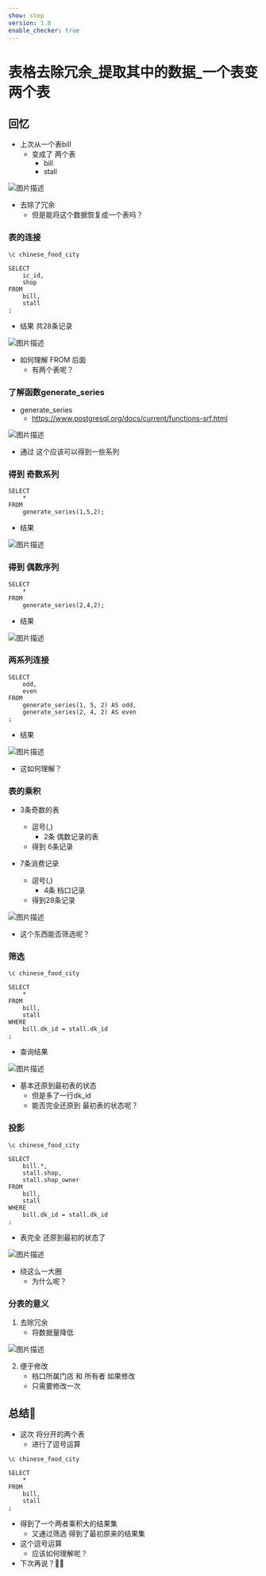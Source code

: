 ```yaml
---
show: step
version: 1.0
enable_checker: true
---
```


#    表格去除冗余_提取其中的数据_一个表变两个表    
 
##  回忆

- 上次从一个表bill
	- 变成了 两个表
		- bill
		- stall

![图片描述](https://doc.shiyanlou.com/courses/uid1190679-20230906-1694008210314)

- 去除了冗余
	- 但是能将这个数据恢复成一个表吗？

### 表的连接

```
\c chinese_food_city

SELECT
	ic_id,
	shop
FROM
	bill,
	stall
;
```

- 结果 共28条记录

![图片描述](https://doc.shiyanlou.com/courses/uid1190679-20230906-1694009689458)

- 如何理解 FROM 后面 
	- 有两个表呢？

### 了解函数generate_series

- generate_series
	- https://www.postgresql.org/docs/current/functions-srf.html

![图片描述](https://doc.shiyanlou.com/courses/uid1190679-20230906-1694010747810)

- 通过 这个应该可以得到一些系列

### 得到 奇数系列

```
SELECT	
	* 
FROM 
	generate_series(1,5,2);
```

- 结果

![图片描述](https://doc.shiyanlou.com/courses/uid1190679-20230906-1694010856107)

### 得到 偶数序列

```
SELECT	
	* 
FROM 
	generate_series(2,4,2);
```

- 结果

![图片描述](https://doc.shiyanlou.com/courses/uid1190679-20230906-1694010908997)

### 两系列连接

```
SELECT
	odd,
	even
FROM	
	generate_series(1, 5, 2) AS odd, 
	generate_series(2, 4, 2) AS even
;
```

- 结果

![图片描述](https://doc.shiyanlou.com/courses/uid1190679-20230906-1694011310950)

- 这如何理解？

### 表的乘积

- 3条奇数的表 
	- 逗号(,) 
		- 2条 偶数记录的表 
	- 得到 6条记录

- 7条消费记录
	- 逗号(,)  
		- 4条 档口记录
	- 得到28条记录

![图片描述](https://doc.shiyanlou.com/courses/uid1190679-20230907-1694059000559)

- 这个东西能否筛选呢？

### 筛选

```
\c chinese_food_city

SELECT
	*
FROM
	bill,
	stall
WHERE
	bill.dk_id = stall.dk_id
;
```

- 查询结果

![图片描述](https://doc.shiyanlou.com/courses/uid1190679-20230907-1694088334993)

- 基本还原到最初表的状态
	- 但是多了一行dk_id
	- 能否完全还原到 最初表的状态呢？

### 投影

```
\c chinese_food_city

SELECT
	bill.*,
	stall.shop,
	stall.shop_owner
FROM
	bill,
	stall
WHERE
	bill.dk_id = stall.dk_id
;
```

- 表完全 还原到最初的状态了

![图片描述](https://doc.shiyanlou.com/courses/uid1190679-20230907-1694088489062)

- 绕这么一大圈
	- 为什么呢？

### 分表的意义

1. 去除冗余
	- 将数据量降低

![图片描述](https://doc.shiyanlou.com/courses/uid1190679-20230906-1694008210314)

2. 便于修改
	- 档口所属门店 和 所有者 如果修改
	- 只需要修改一次

##  总结🤔

- 这次 将分开的两个表
	- 进行了逗号运算

```
\c chinese_food_city

SELECT
	*
FROM
	bill,
	stall
;
```

- 得到了一个两者乘积大的结果集
	- 又通过筛选 得到了最初原来的结果集
- 这个逗号运算
	- 应该如何理解呢？
- 下次再说？👋🏻
